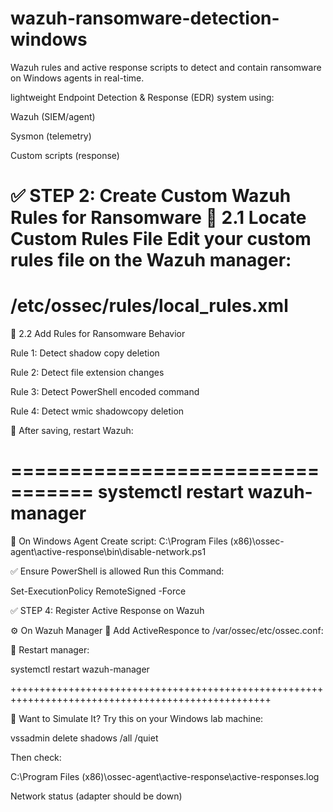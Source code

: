 # wazuh-ransomware-detection-windows
Wazuh rules and active response scripts to detect and contain ransomware on Windows agents in real-time.

lightweight Endpoint Detection & Response (EDR) system using:

Wazuh (SIEM/agent)

Sysmon (telemetry)

Custom scripts (response)

✅ STEP 2: Create Custom Wazuh Rules for Ransomware
📁 2.1 Locate Custom Rules File
Edit your custom rules file on the Wazuh manager:
=======================================
/etc/ossec/rules/local_rules.xml
=======================================

🧾 2.2 Add Rules for Ransomware Behavior

Rule 1: Detect shadow copy deletion

Rule 2: Detect file extension changes

Rule 3: Detect PowerShell encoded command

Rule 4: Detect wmic shadowcopy deletion



📌 After saving, restart Wazuh:

=================================
systemctl restart wazuh-manager
=================================

🧩 On Windows Agent
Create script:
C:\Program Files (x86)\ossec-agent\active-response\bin\disable-network.ps1

✅ Ensure PowerShell is allowed Run this Command:

Set-ExecutionPolicy RemoteSigned -Force


✅ STEP 4: Register Active Response on Wazuh

⚙️ On Wazuh Manager 
🧾 Add ActiveResponce to /var/ossec/etc/ossec.conf:

📌 Restart manager:

systemctl restart wazuh-manager

+++++++++++++++++++++++++++++++++++++++++++++++++++++++++++++++++++++++++++++++++++++++++++++++++++

🧪 Want to Simulate It?
Try this on your Windows lab machine:

vssadmin delete shadows /all /quiet

Then check:

C:\Program Files (x86)\ossec-agent\active-response\active-responses.log

Network status (adapter should be down)
